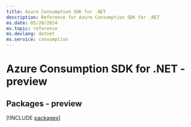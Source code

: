 ```yaml
---
title: Azure Consumption SDK for .NET
description: Reference for Azure Consumption SDK for .NET
ms.date: 05/28/2024
ms.topic: reference
ms.devlang: dotnet
ms.service: consumption
---
```

# Azure Consumption SDK for .NET - preview
## Packages - preview
[!INCLUDE [packages](consumption-index.md)]